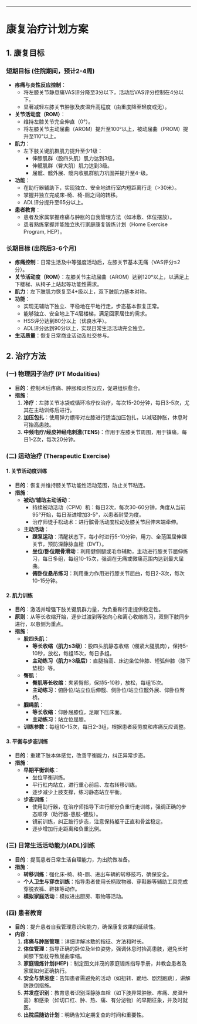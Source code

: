 ***

# 康复治疗计划方案

## 1. 康复目标

### 短期目标 (住院期间，预计2-4周)
*   **疼痛与炎性反应控制**：
    *   将左膝关节静息痛VAS评分降至3分以下，活动后VAS评分控制在4分以下。
    *   显著减轻左膝关节肿胀及皮温升高程度（由重度降至轻度或无）。
*   **关节活动度（ROM）**：
    *   维持左膝关节完全伸直（0°）。
    *   将左膝关节主动屈曲（AROM）提升至100°以上，被动屈曲（PROM）提升至110°以上。
*   **肌力**：
    *   左下肢关键肌群肌力提升至少1级：
        *   伸膝肌群（股四头肌）肌力达到3级。
        *   伸髋肌群（臀大肌）肌力达到3级。
        *   屈髋、髋外展、髋内收肌群肌力巩固并提升至4-级。
*   **功能**：
    *   在助行器辅助下，实现独立、安全地进行室内短距离行走（>30米）。
    *   掌握并独立完成床-椅、椅-厕之间的转移。
    *   ADL评分提升至65分以上。
*   **患者教育**：
    *   患者及家属掌握疼痛与肿胀的自我管理方法（如冰敷、体位摆放）。
    *   患者熟练掌握并能独立执行家庭康复锻炼计划（Home Exercise Program, HEP）。

### 长期目标 (出院后3-6个月)
*   **疼痛控制**：日常生活及中等强度活动后，左膝关节基本无痛（VAS评分≤2分）。
*   **关节活动度（ROM）**：左膝关节主动屈曲（AROM）达到120°以上，以满足上下楼梯、从椅子上站起等功能性需求。
*   **肌力**：左下肢肌力恢复至4+级以上，双下肢肌力基本对称。
*   **功能**：
    *   实现无辅助下独立、平稳地在平地行走，步态基本恢复正常。
    *   能够独立、安全地上下4层楼梯，满足回家居住的需求。
    *   HSS评分达到80分以上（优良水平）。
    *   ADL评分达到90分以上，实现日常生活活动完全独立。
*   **生活质量**：恢复日常商业活动及社交参与。

## 2. 治疗方法

### (一) 物理因子治疗 (PT Modalities)
*   **目的**：控制术后疼痛、肿胀和炎性反应，促进组织愈合。
*   **措施**：
    1.  **冷疗**：左膝关节冰袋或循环冷疗仪治疗，每次15-20分钟，每日3-5次，尤其在主动训练后进行。
    2.  **加压包扎**：使用弹力绷带对左膝进行适当加压包扎，以减轻肿胀，休息时可抬高患肢。
    3.  **中频电疗/经皮神经电刺激(TENS)**：作用于左膝关节周围，用于镇痛，每日1-2次，每次20分钟。

### (二) 运动治疗 (Therapeutic Exercise)

#### 1. 关节活动度训练
*   **目的**：恢复并维持膝关节功能性活动范围，防止关节粘连。
*   **措施**：
    *   **被动/辅助主动活动**：
        *   持续被动活动（CPM）机：每日2次，每次30-60分钟，角度从当前95°开始，每日渐进增加3-5°，以患者耐受为度。
        *   治疗师徒手松动术：进行髌骨活动度松动及膝关节屈伸末端牵伸。
    *   **主动活动**：
        *   **踝泵运动**：清醒状态下，每小时进行5-10分钟，用力、全范围屈伸踝关节，预防深静脉血栓（DVT）。
        *   **坐位/卧位跟骨滑动**：利用健侧腿或毛巾辅助，主动进行膝关节屈伸练习，每日多组，每组10-15次，强调在无痛或微痛范围内达到最大屈曲。
        *   **俯卧位悬吊练习**：利用重力作用进行膝关节屈曲，每日2-3次，每次10-15分钟。

#### 2. 肌力训练
*   **目的**：激活并增强下肢关键肌群力量，为负重和行走提供稳定性。
*   **原则**：从等长收缩开始，逐步过渡到等张向心和离心收缩练习，双侧下肢同步进行，以患侧为重点。
*   **措施**：
    *   **股四头肌**：
        *   **等长收缩（肌力≤3级）**：股四头肌静态收缩（绷紧大腿肌肉），保持5-10秒，放松，每组15次，每日多组。
        *   **主动练习（肌力≥3级后）**：直腿抬高、床边坐位伸膝、短弧伸膝（膝下垫枕）等。
    *   **臀肌**：
        *   **臀肌等长收缩**：夹紧臀部，保持5-10秒，放松，每组15次。
        *   **主动练习**：俯卧位/站立位后伸髋、侧卧位/站立位髋外展、仰卧位臀桥。
    *   **腘绳肌**：
        *   **等长收缩**：仰卧屈膝位，足跟下压床面。
        *   **主动练习**：站立位屈膝。
    *   **训练参数**：每组10-15次，每日2-3组，根据患者疲劳度和疼痛反应调整。

#### 3. 平衡与步态训练
*   **目的**：重建下肢本体感觉，改善平衡能力，纠正异常步态。
*   **措施**：
    *   **早期平衡训练**：
        *   坐位平衡训练。
        *   平行杠内站立，进行重心前后、左右转移训练。
        *   逐步减少上肢支撑，练习静态站立平衡。
    *   **步态训练**：
        *   使用助行器，在治疗师指导下进行部分负重行走训练，强调正确的步态顺序（助行器-患肢-健肢）。
        *   镜前训练，纠正跛行步态，注意保持躯干正直和骨盆稳定。
        *   逐步增加行走距离和负重比例。

### (三) 日常生活活动能力(ADL)训练
*   **目的**：提高患者日常生活自理能力，为出院做准备。
*   **措施**：
    *   **转移训练**：强化床-椅、椅-厕、进出车辆的转移技巧，确保安全。
    *   **个人卫生与穿衣训练**：指导患者使用长柄取物器、穿鞋器等辅助工具完成穿脱衣裤、鞋袜等动作。
    *   **模拟家庭活动**：模拟进出厨房、取物等活动。

### (四) 患者教育
*   **目的**：提升患者自我管理意识和能力，确保康复效果的延续性。
*   **内容**：
    1.  **疼痛与肿胀管理**：详细讲解冰敷的指征、方法和时长。
    2.  **体位管理**：指导正确的卧位及坐位姿势，强调休息时抬高患肢，避免长时间膝下垫枕导致屈曲挛缩。
    3.  **家庭锻炼计划(HEP)**：制定图文并茂的家庭锻炼指导手册，并教会患者及家属如何正确执行。
    4.  **安全与禁忌症**：告知患者需避免的活动（如扭转、跪地、剧烈跑跳），讲解防跌倒措施。
    5.  **并发症识别**：教育患者识别深静脉血栓（如下肢异常肿胀、疼痛、皮温升高）和感染（如切口红、肿、热、痛、有分泌物）的早期征象，并及时就医。
    6.  **出院后随访计划**：明确告知定期复查的时间和重要性。